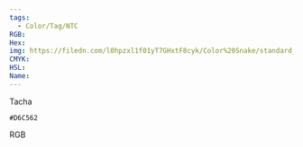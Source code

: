 ```yaml
---
tags:
  - Color/Tag/NTC
RGB:
Hex:
img: https://filedn.com/l0hpzxl1f01yT7GHxtF8cyk/Color%20Snake/standard_csv_to_svg/%23/D6C562.svg
CMYK:
HSL:
Name:
---
```

Tacha
```palette
#D6C562
```
RGB
